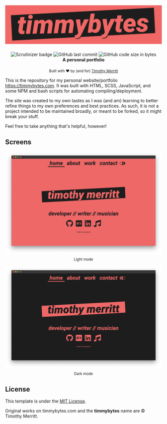 <h1 align="center">
  <img src="./img/timmybytes_banner.png" alt="Timmybytes logo banenr" />
</h1>

<div align="center">

  <img src="https://scrutinizer-ci.com/g/timmybytes/timmybytes-website/badges/quality-score.png?b=main" alt="Scrutinizer badge" />
  <img alt="GitHub last commit" src="https://img.shields.io/github/last-commit/timmybytes/timmybytes-website">
  <img alt="GitHub code size in bytes" src="https://img.shields.io/github/languages/code-size/timmybytes/timmybytes-website">
</div>

<div align="center">
  <strong>A personal portfolio</strong>
</div>

<p align="center">
  <sub>Built with ❤︎ by (and for)
  <a href="https://timmybytes.com">Timothy Merritt</a>
</div>


This is the repository for my personal website/portfolio <https://timmybytes.com>. It was built with HTML, SCSS, JavaScript, and some NPM and bash scripts for automating compiling/deployment.

The site was created to my own tastes as I was (and am) learning to better refine things to my own preferences and best practices. As such, it is not a project intended to be maintained broadly, or meant to be forked, so it might break your stuff.

Feel free to take anything that's helpful, however!

## Screens

<p align="center">
  <img src="./img/timmybytes-screenshot.png" alt="Screenshot of timmybytes.com in light mode" />
  <sub>Light mode</sub>
</p>

<p align="center">
  <img src="./img/timmybytes-screenshot-dark.png" alt="Screenshot of timmybytes.com in dark mode" />
  <sub>Dark mode</sub>
</p>

## License

This template is under the [MIT License](./LICENSE).

Original works on timmybytes.com and the **timmybytes** name are © Timothy Merritt.

<!-- TODO:
- Consolidate font weights in google api call: 900 800 600 400 100
- Fix footer not becoming visible
- Add CSP to each page
- Fix homepage animation to fade-OUT timmybytes and fade-IN timothy merritt
 -->
